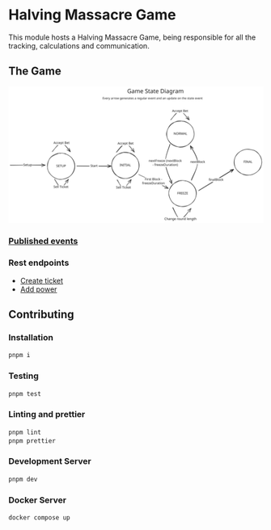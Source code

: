 # Halving Massacre Game
This module hosts a Halving Massacre Game, being responsible for all the
tracking, calculations and communication.

## The Game
![State Diagram](docs/assets/state_diagram.svg)

### [Published events](docs/events.md)

### Rest endpoints

- [Create ticket](docs/rest/create_ticket.md)
- [Add power](docs/rest/add_power.md)

## Contributing

### Installation

```bash
pnpm i
```

### Testing

```bash
pnpm test
```

### Linting and prettier

```bash
pnpm lint
pnpm prettier
```

### Development Server

```bash
pnpm dev
```

### Docker Server

```bash
docker compose up
```
